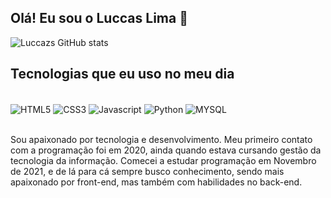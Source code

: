 ## Olá! Eu sou o Luccas Lima 🤙

![Luccazs GitHub stats](https://github-readme-stats.vercel.app/api?username=Luccazs&show_icons=true&theme=radical)


## Tecnologias que eu uso no meu dia

<div style='display: inline_block'><br/>
    <img align='center' alt='HTML5' src='https://img.shields.io/badge/HTML5-E34F26?style=for-the-badge&logo=html5&logoColor=white'/>
    <img align='center' alt='CSS3' src='https://img.shields.io/badge/CSS3-1572B6?style=for-the-badge&logo=css3&logoColor=white'/>
    <img align='center' alt='Javascript' src='https://img.shields.io/badge/JavaScript-F7DF1E?style=for-the-badge&logo=javascript&logoColor=black'/>
    <img align='center' alt='Python' src='https://img.shields.io/badge/Python-14354C?style=for-the-badge&logo=python&logoColor=white'/>
    <img align='center' alt='MYSQL' src='https://img.shields.io/badge/MySQL-00000F?style=for-the-badge&logo=mysql&logoColor=white'/>
    
</div><br/>



Sou apaixonado por tecnologia e desenvolvimento. Meu primeiro contato com a programação foi em 2020, ainda quando estava cursando gestão da tecnologia da informação. Comecei a estudar programação em Novembro de 2021, e de lá para cá sempre busco conhecimento, sendo mais apaixonado por front-end, mas também com habilidades no back-end.
